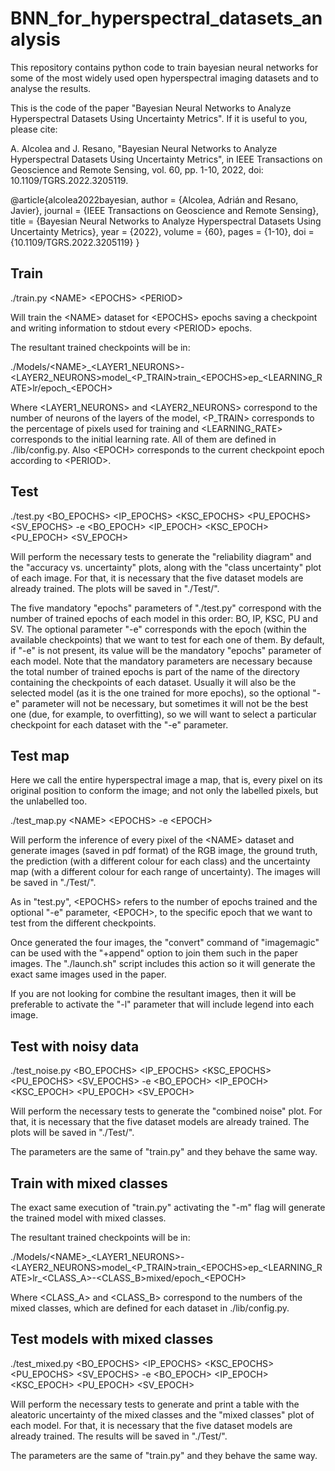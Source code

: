 # BNN\_for\_hyperspectral\_datasets\_analysis

This repository contains python code to train bayesian neural networks for some of the most widely used open hyperspectral imaging datasets and to analyse the results.

This is the code of the paper "Bayesian Neural Networks to Analyze Hyperspectral Datasets Using Uncertainty Metrics". If it is useful to you, please cite:

A. Alcolea and J. Resano, "Bayesian Neural Networks to Analyze Hyperspectral Datasets Using Uncertainty Metrics", in IEEE Transactions on Geoscience and Remote Sensing, vol. 60, pp. 1-10, 2022, doi: 10.1109/TGRS.2022.3205119.

@article{alcolea2022bayesian,
author = {Alcolea, Adrián and Resano, Javier},
journal = {IEEE Transactions on Geoscience and Remote Sensing}, 
title = {Bayesian Neural Networks to Analyze Hyperspectral Datasets Using Uncertainty Metrics}, 
year = {2022},
volume = {60},
pages = {1-10},
doi = {10.1109/TGRS.2022.3205119}
}

## Train

./train.py \<NAME\> \<EPOCHS\> \<PERIOD\>

Will train the \<NAME\> dataset for \<EPOCHS\> epochs saving a checkpoint and writing information to stdout every \<PERIOD\> epochs.

The resultant trained checkpoints will be in:

./Models/\<NAME\>\_\<LAYER1\_NEURONS\>-\<LAYER2\_NEURONS\>model\_\<P\_TRAIN\>train\_\<EPOCHS\>ep\_\<LEARNING\_RATE\>lr/epoch\_\<EPOCH\>

Where \<LAYER1\_NEURONS\> and \<LAYER2\_NEURONS\> correspond to the number of neurons of the layers of the model, \<P\_TRAIN\> corresponds to the percentage of pixels used for training and \<LEARNING\_RATE\> corresponds to the initial learning rate. All of them are defined in ./lib/config.py. Also \<EPOCH\> corresponds to the current checkpoint epoch according to \<PERIOD\>.

## Test

./test.py \<BO\_EPOCHS\> \<IP\_EPOCHS\> \<KSC\_EPOCHS\> \<PU\_EPOCHS\> \<SV\_EPOCHS\> -e \<BO\_EPOCH\> \<IP\_EPOCH\> \<KSC\_EPOCH\> \<PU\_EPOCH\> \<SV\_EPOCH\>

Will perform the necessary tests to generate the "reliability diagram" and the "accuracy vs. uncertainty" plots, along with the "class uncertainty" plot of each image. For that, it is necessary that the five dataset models are already trained. The plots will be saved in "./Test/".

The five mandatory "epochs" parameters of "./test.py" correspond with the number of trained epochs of each model in this order: BO, IP, KSC, PU and SV. The optional parameter "-e" corresponds with the epoch (within the available checkpoints) that we want to test for each one of them. By default, if "-e" is not present, its value will be the mandatory "epochs" parameter of each model. Note that the mandatory parameters are necessary because the total number of trained epochs is part of the name of the directory containing the checkpoints of each dataset. Usually it will also be the selected model (as it is the one trained for more epochs), so the optional "-e" parameter will not be necessary, but sometimes it will not be the best one (due, for example, to overfitting), so we will want to select a particular checkpoint for each dataset with the "-e" parameter.

## Test map

Here we call the entire hyperspectral image a map, that is, every pixel on its original position to conform the image; and not only the labelled pixels, but the unlabelled too.

./test\_map.py \<NAME\> \<EPOCHS\> -e \<EPOCH\>

Will perform the inference of every pixel of the \<NAME\> dataset and generate images (saved in pdf format) of the RGB image, the ground truth, the prediction (with a different colour for each class) and the uncertainty map (with a different colour for each range of uncertainty). The images will be saved in "./Test/".

As in "test.py", \<EPOCHS\> refers to the number of epochs trained and the optional "-e" parameter, \<EPOCH\>, to the specific epoch that we want to test from the different checkpoints.

Once generated the four images, the "convert" command of "imagemagic" can be used with the "+append" option to join them such in the paper images. The "./launch.sh" script includes this action so it will generate the exact same images used in the paper.

If you are not looking for combine the resultant images, then it will be preferable to activate the "-l" parameter that will include legend into each image.

## Test with noisy data

./test\_noise.py \<BO\_EPOCHS\> \<IP\_EPOCHS\> \<KSC\_EPOCHS\> \<PU\_EPOCHS\> \<SV\_EPOCHS\> -e \<BO\_EPOCH\> \<IP\_EPOCH\> \<KSC\_EPOCH\> \<PU\_EPOCH\> \<SV\_EPOCH\>

Will perform the necessary tests to generate the "combined noise" plot. For that, it is necessary that the five dataset models are already trained. The plots will be saved in "./Test/".

The parameters are the same of "train.py" and they behave the same way.

## Train with mixed classes

The exact same execution of "train.py" activating the "-m" flag will generate the trained model with mixed classes.

The resultant trained checkpoints will be in:

./Models/\<NAME\>\_\<LAYER1\_NEURONS\>-\<LAYER2\_NEURONS\>model\_\<P\_TRAIN\>train\_\<EPOCHS\>ep\_\<LEARNING\_RATE\>lr\_\<CLASS\_A\>-\<CLASS\_B\>mixed/epoch\_\<EPOCH\>

Where \<CLASS\_A\> and \<CLASS\_B\> correspond to the numbers of the mixed classes, which are defined for each dataset in ./lib/config.py.

## Test models with mixed classes

./test\_mixed.py \<BO\_EPOCHS\> \<IP\_EPOCHS\> \<KSC\_EPOCHS\> \<PU\_EPOCHS\> \<SV\_EPOCHS\> -e \<BO\_EPOCH\> \<IP\_EPOCH\> \<KSC\_EPOCH\> \<PU\_EPOCH\> \<SV\_EPOCH\>

Will perform the necessary tests to generate and print a table with the aleatoric uncertainty of the mixed classes and the "mixed classes" plot of each model. For that, it is necessary that the five dataset models are already trained. The results will be saved in "./Test/".

The parameters are the same of "train.py" and they behave the same way.

